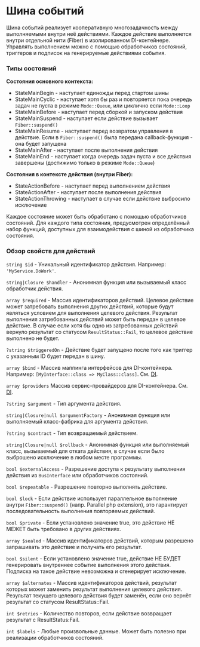 # Шина событий

Шина событий реализует кооперативную многозадачность между выполняемыми внутри неё действиями. Каждое действие выполняется внутри отдельной нити (Fiber) в изолированном DI-контейнере. Управлять выполнением можно с помощью обработчиков состояний, триггеров и подписок на генерируемые действиями события.


### Типы состояний

**Состояния основного контекста:**

* StateMainBegin - наступает единожды перед стартом шины
* StateMainCyclic - наступает хотя бы раз и повторяется пока очередь задач не пуста в режиме `Mode::Queue`, или циклично если `Mode::Loop`
* StateMainBefore - наступает перед сборкой и запуском действия
* StateMainSuspend - наступает если действие вызывает `Fiber::suspend()`
* StateMainResume - наступает перед возвратом управления в действие. Если в `Fiber::suspend()` была передана callback-функция - она будет запущена
* StateMainAfter - наступает после выполнения действия
* StateMainEnd - наступает когда очередь задач пуста и все действия завершены (достижимо только в режиме `Mode::Queue`)

**Состояния в контексте действия (внутри Fiber):**

* StateActionBefore - наступает перед выполнением действия
* StateActionAfter - наступает после выполнения действия
* StateActionThrowing - наступает в случае если действие выбросило исключение

Каждое состояние может быть обработано с помощью обработчиков состояний. Для каждого типа состояния, предусмотрен определённый набор функций, доступных для взаимодействия с шиной из обработчика состояния.


### Обзор свойств для действий

`string $id` - Уникальный идентификатор действия. Например: `'MyService.DoWork'`.

`string|Closure $handler` - Анонимная функция или вызываемый класс обработчик действия.

`array $required` - Массив идентификаторов действий. Целевое действие может затребовать выполнения других действий, которые будут являться условием для выполнения целевого действия. Результат выполнения затребованных действий может быть передан в целевое действие. В случае если хотя бы одно из затребованных действий вернуло результат со статусом `ResultStatus::Fail`, то целевое действие выполнено не будет.

`?string $triggeredOn` - Действие будет запущено после того как триггер с указанным ID будет передан в шину.

`array $bind` - Массив маппинга интерфейсов для DI-контейнера. Например: `[MyInterface::class => MyClass::class]`. См. [DI](https://github.com/duyler/dependency-injection).

`array $providers` Массив сервис-провайдеров для DI-контейнера. См. [DI](https://github.com/duyler/dependency-injection).

`?string $argument` - Тип аргумента действия.

`string|Closure|null $argumentFactory` - Анонимная функция или выполняемый класс-фабрика для аргумента действия.

`?string $contract` - Тип возвращаемый действием.

`string|Closure|null $rollback` - Анонимная функция или выполняемый класс, вызываемый для отката действия, в случае если было выброшено исключение в любом месте программы.

`bool $externalAccess` - Разрешение доступа к результату выполнения действия из `BusInterface` или обработчиков состояний.

`bool $repeatable` - Разрешение повторно выполнять действие.

`bool $lock` - Если действие использует параллельное выполнение внутри `Fiber::suspend()` (напр. Parallel php extension), это гарантирует последовательность выполнения повторяемых действий.

`bool $private` - Если установлено значение true, это действие НЕ МЕЖЕТ быть требовано в других действиях.

`array $sealed` - Массив идентификаторов действий, которым разрешено запрашивать это действие и получать его результат.

`bool $silent` - Если установлено значение true, действие НЕ БУДЕТ генерировать внутреннее событие выполнения этого действия. Подписка на такое действие невозможна и сгенерирует исключение.

`array $alternates` - Массив идентификаторов действий, результат которых может заменить результат выполнения целевого действия. Результат текущего целевого действия будет заменён, если оно вернёт результат со статусом ResultStatus::Fail.

`int $retries` - Количество повторов, если действие возвращает результат с ResultStatus:Fail.

`int $labels` - Любые произвольные данные. Может быть полезно при реализации обработчиков состояний.

